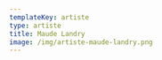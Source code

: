 ```yaml
---
templateKey: artiste
type: artiste
title: Maude Landry
image: /img/artiste-maude-landry.png
---
```

